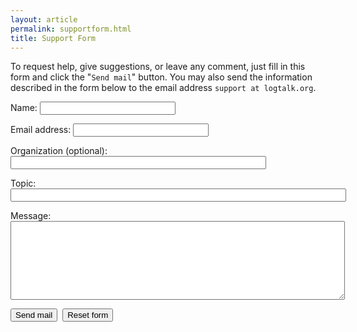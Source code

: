 ```yaml
---
layout: article
permalink: supportform.html
title: Support Form
---
```


To request help, give suggestions, or leave any comment, just fill in
this form and click the \"`Send mail`\" button. You may also send the
information described in the form below to the email address
`support at logtalk.org`.

<form action="https://formspree.io/support@logtalk.org" method="post">
	<div>
	<input type="hidden" name="recipient" value="support@logtalk.org" />
	<input type="hidden" name="subject" value="Logtalk support request" />
	<input type="hidden" name="required" value="realname,email,topic,message" />
	<input type="hidden" name="print_config" value="realname,email" />
	<input type="hidden" name="print_blank_fields" value="1" />
	<input type="hidden" name="return_link_url" value="https://logtalk.org/" />
	<input type="hidden" name="return_link_title" value="Back to the Logtalk web site." />
	<input type="hidden" name="bgcolor" value="#e0e0e0" />
	<input type="hidden" name="text_color" value="#353535" />
	<input type="hidden" name="title" value="Your support request as been sent!" />
	<input type="hidden" name="env_report" value="REMOTE_ADDR">
	</div>
	<p>Name: <input type="text" name="realname" size="24" /></p>
	<p>Email address: <input type="text" name="email" size="24" /></p>
	<p>Organization (optional): <input name="organization" size="48" /></p>
	<p>Topic:<br /> <input name="topic" size="64" /></p>
	<p>Message:<br /> <textarea name="message" cols="64" rows="8"></textarea></p>
	<p><input type="submit" value="Send mail" />&nbsp;&nbsp;<input type="reset" value="Reset form" /></p>
</form>
